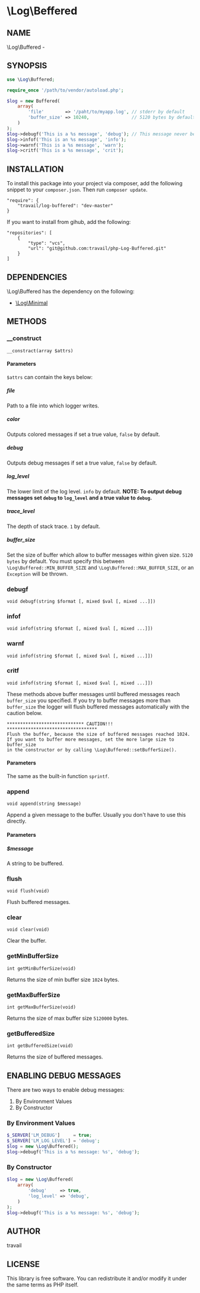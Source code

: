\Log\Beffered
========

## NAME

\Log\Buffered -

## SYNOPSIS

```php
use \Log\Buffered;

require_once '/path/to/vendor/autoload.php';

$log = new Buffered(
    array(
        'file'        => '/paht/to/myapp.log', // stderr by default
        'buffer_size' => 10240,                // 5120 bytes by default
    )
);
$log->debugf('This is a %s message', 'debug'); // This message never be output
$log->infof('This is an %s message', 'info');
$log->warnf('This is a %s message', 'warn');
$log->critf('This is a %s message', 'crit');
```

## INSTALLATION
To install this package into your project via composer, add the following snippet to your `composer.json`. Then run `composer update`.

```
"require": {
    "travail/log-buffered": "dev-master"
}
```

If you want to install from gihub, add the following:

```
"repositories": [
    {
        "type": "vcs",
        "url": "git@github.com:travail/php-Log-Buffered.git"
    }
]
```

## DEPENDENCIES

\Log\Buffered has the dependency on the following:

* [\Log\Minimal](https://github.com/travail/php-Log-Minimal)

## METHODS

### __construct

`__constract(array $attrs)`

#### Parameters

`$attrs` can contain the keys below:

##### file

Path to a file into which logger writes.

##### color

Outputs colored messages if set a true value, `false` by default.

##### debug

Outputs debug messages if set a true value, `false` by default.

##### log_level

The lower limit of the log level. `info` by default.
**NOTE: To output debug messages set `debug` to `log_level` and a true value to `debug`.**

##### trace_level

The depth of stack trace. `1` by default.

##### buffer_size

Set the size of buffer which allow to buffer messages within given size. `5120 bytes` by default. You must specify this between `\Log\Buffered::MIN_BUFFER_SIZE` and `\Log\Buffered::MAX_BUFFER_SIZE`, or an `Exception` will be thrown.

### debugf

`void debugf(string $format [, mixed $val [, mixed ...]])`

### infof

`void infof(string $format [, mixed $val [, mixed ...]])`

### warnf

`void infof(string $format [, mixed $val [, mixed ...]])`

### critf

`void infof(string $format [, mixed $val [, mixed ...]])`

These methods above buffer messages until buffered messages reach `buffer_size` you specified. If you try to buffer messages more than `buffer_size` the logger will flush buffered messages automatically with the caution below.

```
***************************** CAUTION!!! **********************************
Flush the buffer, because the size of buffered messages reached 1024.
If you want to buffer more messages, set the more large size to buffer_size
in the constructor or by calling \Log\Buffered::setBufferSize().
```

#### Parameters

The same as the built-in function `sprintf`.

### append

`void append(string $message)`

Append a given message to the buffer. Usually you don't have to use this directly.

#### Parameters

##### $message

A string to be buffered.

### flush

`void flush(void)`

Flush buffered messages.

### clear

`void clear(void)`

Clear the buffer.

### getMinBufferSize

`int getMinBufferSize(void)`

Returns the size of min buffer size `1024` bytes.

### getMaxBufferSize

`int getMaxBufferSize(void)`

Returns the size of max buffer size `5120000` bytes.

### getBufferedSize

`int getBufferedSize(void)`

Returns the size of buffered messages.

## ENABLING DEBUG MESSAGES

There are two ways to enable debug messages:

1. By Environment Values
1. By Constructor

### By Environment Values

```php
$_SERVER['LM_DEBUG']     = true;
$_SERVER['LM_LOG_LEVEL'] = 'debug';
$log = new \Log\Buffered();
$log->debugf('This is a %s message: %s', 'debug');
```

### By Constructor

```php
$log = new \Log\Buffered(
    array(
        'debug'     => true,
        'log_level' => 'debug',
    )
);
$log->debugf('This is a %s message: %s', 'debug');
```

## AUTHOR

travail

## LICENSE

This library is free software. You can redistribute it and/or modify it under the same terms as PHP itself.
